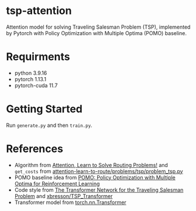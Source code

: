 # tsp-attention
 Attention model for solving Traveling Salesman Problem (TSP), implemented by Pytorch with Policy Optimization with Multiple Optima (POMO) baseline.

# Requirments

- python 3.9.16
- pytorch 1.13.1
- pytorch-cuda 11.7

# Getting Started

Run `generate.py` and then `train.py`.

# References

- Algorithm from [Attention, Learn to Solve Routing Problems!](https://arxiv.org/abs/1803.08475) and `get_costs` from [attention-learn-to-route/problems/tsp/problem_tsp.py](https://github.com/wouterkool/attention-learn-to-route/blob/6dbad47a415a87b5048df8802a74081a193fe240/problems/tsp/problem_tsp.py#L14)
- POMO baseline idea from [POMO: Policy Optimization with Multiple Optima for Reinforcement Learning](https://arxiv.org/abs/2010.16011)
- Code style from [The Transformer Network for the Traveling Salesman Problem](https://arxiv.org/pdf/2103.03012.pdf) and [xbresson/TSP_Transformer](https://github.com/xbresson/TSP_Transformer)
- Transformer model from [torch.nn.Transformer](https://pytorch.org/docs/stable/generated/torch.nn.Transformer.html)

